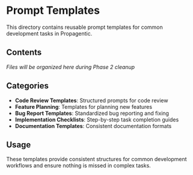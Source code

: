 # Prompt Templates

This directory contains reusable prompt templates for common development tasks in Propagentic.

## Contents

*Files will be organized here during Phase 2 cleanup*

## Categories

- **Code Review Templates**: Structured prompts for code review
- **Feature Planning**: Templates for planning new features
- **Bug Report Templates**: Standardized bug reporting and fixing
- **Implementation Checklists**: Step-by-step task completion guides
- **Documentation Templates**: Consistent documentation formats

## Usage

These templates provide consistent structures for common development workflows and ensure nothing is missed in complex tasks. 